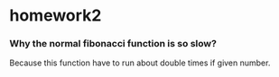 # homework2

### Why the normal fibonacci function is so slow?
Because this function have to run about double times if given number.
